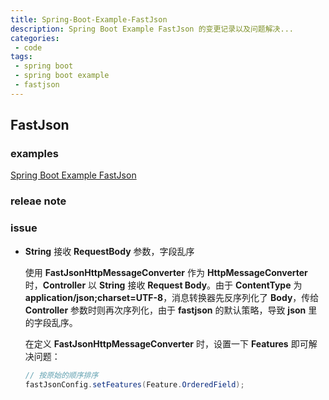 ```yaml
---
title: Spring-Boot-Example-FastJson
description: Spring Boot Example FastJson 的变更记录以及问题解决...
categories: 
 - code
tags:
 - spring boot
 - spring boot example
 - fastjson
---
```


## FastJson

### examples

[Spring Boot Example FastJson](<https://github.com/guolanren/spring-boot-example/tree/master/fastjson>)

### releae note

### issue

- **String** 接收 **RequestBody** 参数，字段乱序

  使用 **FastJsonHttpMessageConverter** 作为 **HttpMessageConverter** 时，**Controller** 以 **String** 接收 **Request Body**。由于 **ContentType** 为 **application/json;charset=UTF-8**，消息转换器先反序列化了 **Body**，传给 **Controller** 参数时则再次序列化，由于 **fastjson** 的默认策略，导致 **json** 里的字段乱序。

  在定义 **FastJsonHttpMessageConverter** 时，设置一下 **Features** 即可解决问题：

  ```java
  // 按原始的顺序排序
  fastJsonConfig.setFeatures(Feature.OrderedField);
  ```